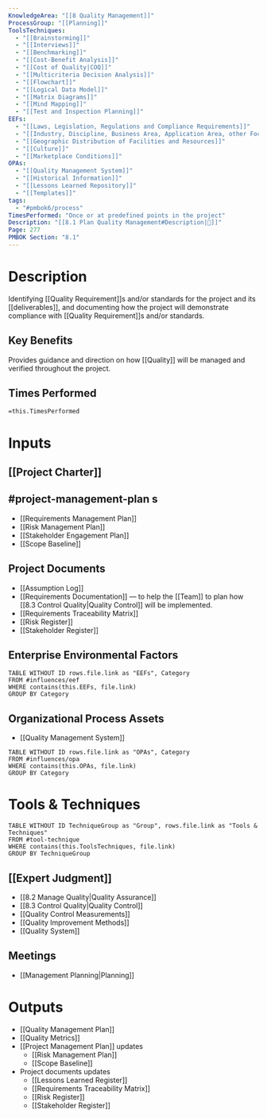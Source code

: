 ```yaml
---
KnowledgeArea: "[[8 Quality Management]]"
ProcessGroup: "[[Planning]]"
ToolsTechniques:
  - "[[Brainstorming]]"
  - "[[Interviews]]"
  - "[[Benchmarking]]"
  - "[[Cost-Benefit Analysis]]"
  - "[[Cost of Quality|COQ]]"
  - "[[Multicriteria Decision Analysis]]"
  - "[[Flowchart]]"
  - "[[Logical Data Model]]"
  - "[[Matrix Diagrams]]"
  - "[[Mind Mapping]]"
  - "[[Test and Inspection Planning]]"
EEFs:
  - "[[Laws, Legislation, Regulations and Compliance Requirements]]"
  - "[[Industry, Discipline, Business Area, Application Area, other Focus Area of the Project]]"
  - "[[Geographic Distribution of Facilities and Resources]]"
  - "[[Culture]]"
  - "[[Marketplace Conditions]]"
OPAs:
  - "[[Quality Management System]]"
  - "[[Historical Information]]"
  - "[[Lessons Learned Repository]]"
  - "[[Templates]]"
tags:
  - "#pmbok6/process"
TimesPerformed: "Once or at predefined points in the project"
Description: "[[8.1 Plan Quality Management#Description|📝]]"
Page: 277
PMBOK Section: "8.1"
---
```

# Description
Identifying [[Quality Requirement]]s and/or standards for the project and its [[deliverables]], and documenting how the project will demonstrate compliance with [[Quality Requirement]]s and/or standards.
## Key Benefits
Provides guidance and direction on how [[Quality]] will be managed and verified throughout the project.
## Times Performed
`=this.TimesPerformed`
# Inputs
## [[Project Charter]]
## #project-management-plan s
- [[Requirements Management Plan]]
- [[Risk Management Plan]]
- [[Stakeholder Engagement Plan]]
- [[Scope Baseline]]
## Project Documents
- [[Assumption Log]]
- [[Requirements Documentation]] — to help the [[Team]] to plan how [[8.3 Control Quality|Quality Control]] will be implemented.
- [[Requirements Traceability Matrix]]
- [[Risk Register]]
- [[Stakeholder Register]]
## Enterprise Environmental Factors
```dataview
TABLE WITHOUT ID rows.file.link as "EEFs", Category
FROM #influences/eef
WHERE contains(this.EEFs, file.link)
GROUP BY Category
```
## Organizational Process Assets
- [[Quality Management System]]
```dataview
TABLE WITHOUT ID rows.file.link as "OPAs", Category
FROM #influences/opa
WHERE contains(this.OPAs, file.link)
GROUP BY Category
```
# Tools & Techniques
```dataview
TABLE WITHOUT ID TechniqueGroup as "Group", rows.file.link as "Tools & Techniques"
FROM #tool-technique
WHERE contains(this.ToolsTechniques, file.link)
GROUP BY TechniqueGroup
```
## [[Expert Judgment]]
- [[8.2 Manage Quality|Quality Assurance]]
- [[8.3 Control Quality|Quality Control]]
- [[Quality Control Measurements]]
- [[Quality Improvement Methods]]
- [[Quality System]]
## Meetings
- [[Management Planning|Planning]]
# Outputs
- [[Quality Management Plan]]
- [[Quality Metrics]]
- [[Project Management Plan]] updates
	- [[Risk Management Plan]]
	- [[Scope Baseline]]
- Project documents updates
	- [[Lessons Learned Register]]
	- [[Requirements Traceability Matrix]]
	- [[Risk Register]]
	- [[Stakeholder Register]]